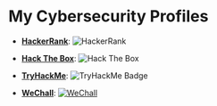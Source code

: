 # My Cybersecurity Profiles

- **[HackerRank](https://www.hackerrank.com/profile/nmondoo97)**:
  ![HackerRank](https://img.shields.io/badge/HackerRank-Profile-blue?logo=hackerrank)

- **[Hack The Box](https://www.hackthebox.com/home/users/profile/1811873)**:
  ![Hack The Box](https://www.hackthebox.com/badge/image/1811873)

- **[TryHackMe](https://tryhackme.com/p/Mundur1)**:
  ![TryHackMe Badge](https://tryhackme-badges.s3.amazonaws.com/Mundur1.png)

- **[WeChall](https://www.wechall.net/profile/m0nd0r)**:
  [![WeChall](https://img.shields.io/badge/WeChall-Profile-green)](https://www.wechall.net/profile/m0nd0r)
